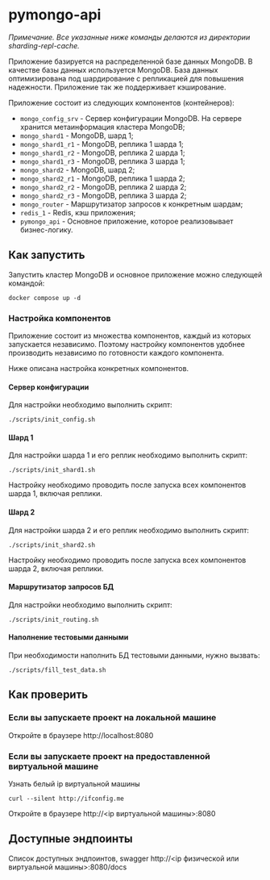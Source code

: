 # pymongo-api

*Примечание. Все указанные ниже команды делаются из директории sharding-repl-cache.*

Приложение базируется на распределенной базе данных MongoDB. В качестве базы данных используется MongoDB. База данных оптимизирована под шардирование с репликацией для повышения надежности. Приложение так же поддерживает кэширование.

Приложение состоит из следующих компонентов (контейнеров):

- `mongo_config_srv` - Сервер конфигурации MongoDB. На сервере хранится метаинформация кластера MongoDB;
- `mongo_shard1` - MongoDB, шард 1;
- `mongo_shard1_r1` - MongoDB, реплика 1 шарда 1;
- `mongo_shard1_r2` - MongoDB, реплика 2 шарда 1;
- `mongo_shard1_r3` - MongoDB, реплика 3 шарда 1;
- `mongo_shard2` - MongoDB, шард 2;
- `mongo_shard2_r1` - MongoDB, реплика 1 шарда 2;
- `mongo_shard2_r2` - MongoDB, реплика 2 шарда 2;
- `mongo_shard2_r3` - MongoDB, реплика 3 шарда 2;
- `mongo_router` - Маршрутизатор запросов к конкретным шардам;
- `redis_1` - Redis, кэш приложения;
- `pymongo_api` - Основное приложение, которое реализовывает бизнес-логику.

## Как запустить

Запустить кластер MongoDB и основное приложение можно следующей командой:

```shell
docker compose up -d
```

### Настройка компонентов

Приложение состоит из множества компонентов, каждый из которых запускается независимо. Поэтому настройку компонентов удобнее производить независимо по готовности каждого компонента.

Ниже описана настройка конкретных компонентов.

#### Сервер конфигурации

Для настройки необходимо выполнить скрипт:

```shell
./scripts/init_config.sh
```

#### Шард 1

Для настройки шарда 1 и его реплик необходимо выполнить скрипт:

```shell
./scripts/init_shard1.sh
```
Настройку необходимо проводить после запуска всех компонентов шарда 1, включая реплики.

#### Шард 2

Для настройки шарда 2 и его реплик необходимо выполнить скрипт:

```shell
./scripts/init_shard2.sh
```

Настройку необходимо проводить после запуска всех компонентов шарда 2, включая реплики.

#### Маршрутизатор запросов БД

Для настройки необходимо выполнить скрипт:

```shell
./scripts/init_routing.sh
```

#### Наполнение тестовыми данными

При необходимости наполнить БД тестовыми данными, нужно вызвать:

```shell
./scripts/fill_test_data.sh
```

## Как проверить

### Если вы запускаете проект на локальной машине

Откройте в браузере http://localhost:8080

### Если вы запускаете проект на предоставленной виртуальной машине

Узнать белый ip виртуальной машины

```shell
curl --silent http://ifconfig.me
```

Откройте в браузере http://<ip виртуальной машины>:8080

## Доступные эндпоинты

Список доступных эндпоинтов, swagger http://<ip физической или виртуальной машины>:8080/docs
